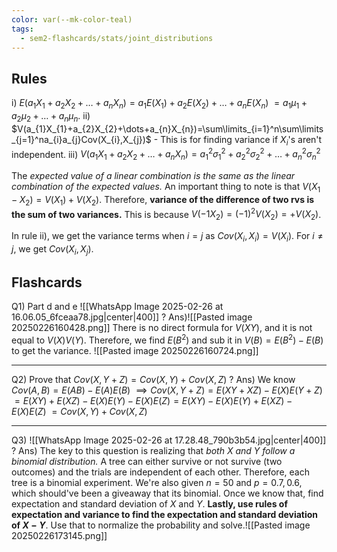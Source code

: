 ```yaml
---
color: var(--mk-color-teal)
tags:
  - sem2-flashcards/stats/joint_distributions
---
```



## Rules
i) $E(a_{1}X_{1}+a_{2}X_{2}+\dots+a_{n}X_{n})=a_{1}E(X_{1})+a_{2}E(X_{2})+\dots+a_{n}E(X_{n})$
$= a_{1}\mu_{1}+a_{2}\mu_{2}+\dots+a_{n}\mu_{n}$. 
ii) $V(a_{1}X_{1}+a_{2}X_{2}+\dots+a_{n}X_{n})=\sum\limits_{i=1}^n\sum\limits_{j=1}^na_{i}a_{j}Cov(X_{i},X_{j})$ - This is for finding variance if $X_{i}$'s aren't independent.
iii) $V(a_{1}X_{1}+a_{2}X_{2}+\dots+a_{n}X_{n})=a_{1}^{2}\sigma_{1}^{2}+a_{2}^{2}\sigma_{2}^{2}+\dots+a_{n}^{2}\sigma_{n}^{2}$

The *expected value of a linear combination is the same as the linear combination of the expected values.* An important thing to note is that $V(X_{1}-X_{2})=V(X_{1})+V(X_{2})$. Therefore, **variance of the difference of two rvs is the sum of two variances.** This is because $V(-1X_{2})=(-1)^{2}V(X_{2})=+V(X_{2})$.

In rule ii), we get the variance terms when $i=j$ as $Cov(X_{i},X_{i})=V(X_{i})$. For $i\ne j$, we get $Cov(X_{i},X_{j})$.


## Flashcards
Q1) Part d and e
![[WhatsApp Image 2025-02-26 at 16.06.05_6fceaa78.jpg|center|400]]
?
Ans)![[Pasted image 20250226160428.png]]
There is no direct formula for $V(XY)$, and it is not equal to $V(X)V(Y)$. Therefore, we find $E(B^{2})$ and sub it in $V(B)=E(B^{2})-E(B)$ to get the variance.
![[Pasted image 20250226160724.png]]
<div style='border-top: 1px solid; width: 100%; margin-top:3px; margin-bottom: 0px;'></div>

Q2) Prove that $Cov(X,Y+Z)=Cov(X,Y)+Cov(X,Z)$
?
Ans) We know $Cov(A,B)=E(AB)-E(A)E(B)$
$\implies Cov(X,Y+Z)=E(XY+XZ)-E(X)E(Y+Z)$
$=E(XY)+E(XZ)-E(X)E(Y)-E(X)E(Z)=E(XY)-E(X)E(Y)+E(XZ)-E(X)E(Z)$
$=Cov(X,Y)+Cov(X,Z)$
<div style='border-top: 1px solid; width: 100%; margin-top:3px; margin-bottom: 0px;'></div>

Q3) ![[WhatsApp Image 2025-02-26 at 17.28.48_790b3b54.jpg|center|400]]
?
Ans) The key to this question is realizing that *both X and Y follow a binomial distribution.* A tree can either survive or not survive (two outcomes) and the trials are independent of each other. Therefore, each tree is a binomial experiment. We're also given $n=50$ and $p=0.7,0.6$, which should've been a giveaway that its binomial. Once we know that, find expectation and standard deviation of $X$ and $Y$. **Lastly, use rules of expectation and variance to find the expectation and standard deviation of $X-Y$**. Use that to normalize the probability and solve.![[Pasted image 20250226173145.png]]
